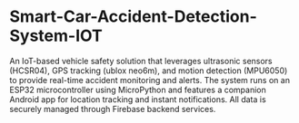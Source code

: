 # Smart-Car-Accident-Detection-System-IOT

An IoT-based vehicle safety solution that leverages ultrasonic sensors (HCSR04), GPS tracking (ublox neo6m), and motion detection (MPU6050) to provide real-time accident monitoring and alerts. The system runs on an ESP32 microcontroller using MicroPython and features a companion Android app for location tracking and instant notifications. All data is securely managed through Firebase backend services.
